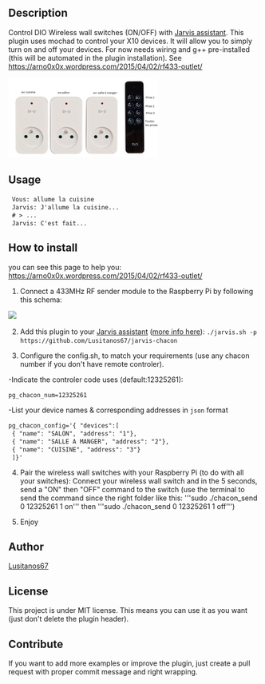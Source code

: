 ## Description
Control DIO Wireless wall switches (ON/OFF) with <a target="_blank" href="http://domotiquefacile.fr/jarvis/">Jarvis assistant</a>.
This plugin uses mochad to control your X10 devices.
It will allow you to simply turn on and off your devices.
For now needs wiring and g++ pre-installed (this will be automated in the plugin installation).
See https://arno0x0x.wordpress.com/2015/04/02/rf433-outlet/

<img src="https://raw.githubusercontent.com/Lusitanos67/jarvis-chacon/master/presentation.jpg" width="300">


## Usage
  ```
   Vous: allume la cuisine
   Jarvis: J'allume la cuisine...
   # > ...
   Jarvis: C'est fait...
   ```


## How to install

you can see this page to help you: https://arno0x0x.wordpress.com/2015/04/02/rf433-outlet/

1) Connect a 433MHz RF sender module to the Raspberry Pi by following this schema:

<img src="https://raw.githubusercontent.com/QuentinCG/jarvis-chacon/master/rpi_433MHzSender.jpg" width="300">

2) Add this plugin to your <a target="_blank" href="http://domotiquefacile.fr/jarvis/">Jarvis assistant</a> (<a target="_blank" href="http://domotiquefacile.fr/jarvis/content/plugins">more info here</a>): ```./jarvis.sh -p https://github.com/Lusitanos67/jarvis-chacon```

3) Configure the config.sh, to match your requirements (use any chacon number if you don't have remote controler).

-Indicate the controler code uses (default:12325261):
   ```
   pg_chacon_num=12325261
   ```  
-List your device names & corresponding addresses in `json` format
   ```
   pg_chacon_config='{ "devices":[
    { "name": "SALON", "address": "1"},
    { "name": "SALLE A MANGER", "address": "2"},
    { "name": "CUISINE", "address": "3"}
    ]}'
   ```

4) Pair the wireless wall switches with your Raspberry Pi (to do with all your switches): Connect your wireless wall switch and in the 5 seconds, send a "ON" then "OFF" command to the switch (use the terminal to send the command since the right folder like this: '''sudo ./chacon_send 0 12325261 1 on''' then '''sudo ./chacon_send 0 12325261 1 off''')

5) Enjoy


## Author
[Lusitanos67](https://github.com/Lusitanos67/jarvis-chacon)


## License

This project is under MIT license. This means you can use it as you want (just don't delete the plugin header).


## Contribute

If you want to add more examples or improve the plugin, just create a pull request with proper commit message and right wrapping.
